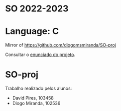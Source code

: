 # SO 2022-2023
# Language: C

Mirror of https://github.com/diogomsmiranda/SO-proj

Consultar o [enunciado do projeto](https://github.com/tecnico-so/enunciado-proj-so-2022-23).

# SO-proj

Trabalho realizado pelos alunos:
- David Pires, 103458
- Diogo Miranda, 102536
